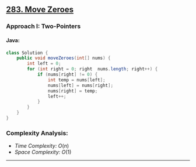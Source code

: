 ## [283. Move Zeroes](https://leetcode.com/problems/move-zeroes)

### Approach I: Two-Pointers

#### Java:
```java
class Solution {
    public void moveZeroes(int[] nums) {
        int left = 0;
        for (int right = 0; right  nums.length; right++) {
            if (nums[right] != 0) {
                int temp = nums[left];
                nums[left] = nums[right];
                nums[right] = temp;
                left++;
            }
        }
    }
}
```

[//]: # (#### Go:)

[//]: # (```go)

[//]: # (func solution&#40;&#41; {)

[//]: # ()
[//]: # (})

[//]: # (```)

### Complexity Analysis:

- *Time Complexity:* $O(n)$
- *Space Complexity:* $O(1)$


---

